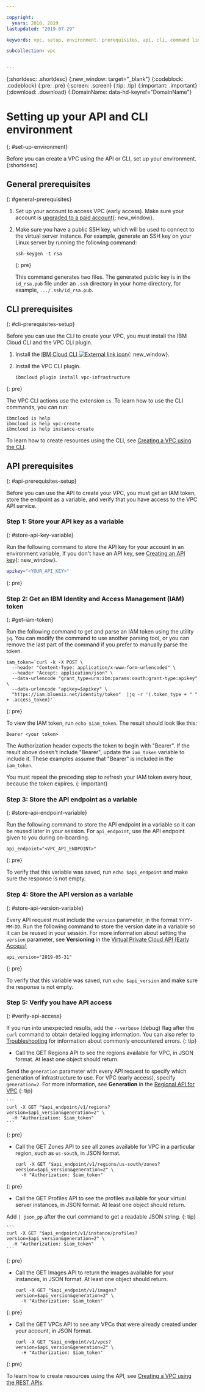 ```yaml
---

copyright:
  years: 2018, 2019
lastupdated: "2019-07-29"

keywords: vpc, setup, environment, prerequisites, api, cli, command line interface, plugin, creating a vpc, iam, permissions, access, ssh key

subcollection: vpc


---
```


{:shortdesc: .shortdesc}
{:new_window: target="_blank"}
{:codeblock: .codeblock}
{:pre: .pre}
{:screen: .screen}
{:tip: .tip}
{:important: .important}
{:download: .download}
{:DomainName: data-hd-keyref="DomainName"}

# Setting up your API and CLI environment
{: #set-up-environment}

Before you can create a VPC using the API or CLI, set up your environment.
{:shortdesc}


## General prerequisites
{: #general-prerequisites}

1. Set up your account to access VPC (early access). Make sure your account is [upgraded to a paid account](/docs/account?topic=account-accountfaqs#changeacct){: new_window}. 
2. Make sure you have a public SSH key, which will be used to connect to the virtual server instance. For example, generate an SSH key on your Linux server by running the following command:

    ```
    ssh-keygen -t rsa
    ``` 
    {: pre}

   This command generates two files. The generated public key is in the `id_rsa.pub` file under an ``.ssh`` directory in your home directory, for example, ``.../.ssh/id_rsa.pub``.

## CLI prerequisites
{: #cli-prerequisites-setup}

Before you can use the CLI to create your VPC, you must install the IBM Cloud CLI and the VPC CLI plugin.

1. Install the [IBM Cloud CLI ![External link icon](../icons/launch-glyph.svg "External link icon")](/docs/cli){: new_window}.
1. Install the VPC CLI plugin.

   ```
   ibmcloud plugin install vpc-infrastructure
   ```
  {: pre}

The VPC CLI actions use the extension `is`. To learn how to use the CLI commands, you can run:
    
```
ibmcloud is help
ibmcloud is help vpc-create
ibmcloud is help instance-create
```

To learn how to create resources using the CLI, see [Creating a VPC using the CLI](/docs/vpc?topic=vpc-creating-a-vpc-using-cli).

## API prerequisites
{: #api-prerequisites-setup}

Before you can use the API to create your VPC, you must get an IAM token, store the endpoint as a variable, and verify that you have access to the VPC API service. 

### Step 1: Store your API key as a variable
{: #store-api-key-variable}

Run the following command to store the API key for your account in an environment variable, If you don't have an API key, see [Creating an API key](/docs/iam?topic=iam-userapikey#create_user_key){: new_window}.

```bash
apikey="<YOUR_API_KEY>"
```
{: pre} 

### Step 2: Get an IBM Identity and Access Management (IAM) token
{: #get-iam-token}

Run the following command to get and parse an IAM token using the utility `jq`. You can modify the command to use another parsing tool, or you can remove the last part of the command if you prefer to manually parse the token.

```
iam_token=`curl -k -X POST \
  --header "Content-Type: application/x-www-form-urlencoded" \
  --header "Accept: application/json" \
  --data-urlencode "grant_type=urn:ibm:params:oauth:grant-type:apikey" \
  --data-urlencode "apikey=$apikey" \
  "https://iam.bluemix.net/identity/token"  |jq -r '(.token_type + " " + .access_token)'`
```
{: pre}

To view the IAM token, run ``echo $iam_token``. The result should look like this:

```
Bearer <your token> 
```

The Authorization header expects the token to begin with "Bearer". If the result above doesn't include "Bearer", update the `iam_token` variable to include it. These examples assume that "Bearer" is included in the `iam_token`.

You must repeat the preceding step to refresh your IAM token every hour, because the token expires.
{: important}

### Step 3: Store the API endpoint as a variable
{: #store-api-endpoint-variable}

Run the following command to store the API endpoint in a variable so it can be reused later in your session. For `api_endpoint`, use the API endpoint given to you during on-boarding.

```
api_endpoint="<VPC_API_ENDPOINT>"
 ```
{: pre}

To verify that this variable was saved, run ``echo $api_endpoint`` and make sure the response is not empty.

### Step 4: Store the API version as a variable
{: #store-api-version-variable}


Every API request must include the `version` parameter, in the format `YYYY-MM-DD`. Run the following command to store the version date in a variable so it can be reused in your session. For more information about setting the `version` parameter, see **Versioning** in the [Virtual Private Cloud API (Early Access)](https://{DomainName}/apidocs/vpc#versioning) 

```
api_version="2019-05-31"
 ```
{: pre}

To verify that this variable was saved, run ``echo $api_version`` and make sure the response is not empty.

### Step 5: Verify you have API access
{: #verify-api-access}

If you run into unexpected results, add the `--verbose` (debug) flag after the `curl` command to obtain detailed logging information. You can also refer to   [Troubleshooting](/docs/vpc?topic=vpc-troubleshooting-vpc) for information about  commonly encountered errors.
{: tip}

 * Call the GET Regions API to see the regions available for VPC, in JSON format. At least one object should return.
  
  Send the `generation` parameter with every API request to specify which generation of infrastructure to use. For VPC (early access), specify `generation=2`. For more information, see **Generation** in the [Regional API for VPC](https://{DomainName}/apidocs/vpc-advanced-vsi#generation) 
  {: tip}

    ```
    curl -X GET "$api_endpoint/v1/regions?version=$api_version&generation=2" \
      -H "Authorization: $iam_token"
    ```
{: pre}

 * Call the GET Zones API to see all zones available for VPC in a particular region, such as `us-south`, in JSON format.

    ```
    curl -X GET "$api_endpoint/v1/regions/us-south/zones?version=$api_version&generation=2" \
      -H "Authorization: $iam_token"
    ```
{: pre}

 * Call the GET Profiles API to see the profiles available for your virtual server instances, in JSON format. At least one object should return.

  Add ` | json_pp ` after the curl command to get a readable JSON string.
  {: tip}

    ```
    curl -X GET "$api_endpoint/v1/instance/profiles?version=$api_version&generation=2" \
      -H "Authorization: $iam_token"
    ```
{: pre}

 * Call the GET Images API to return the images available for your instances, in JSON format. At least one object should return.
 
   ```
   curl -X GET "$api_endpoint/v1/images?version=$api_version&generation=2" \
     -H "Authorization: $iam_token"
   ```
{: pre}

 * Call the GET VPCs API to see any VPCs that were already created under your account, in JSON format.

    ```
    curl -X GET "$api_endpoint/v1/vpcs?version=$api_version&generation=2" \
      -H "Authorization: $iam_token"
    ```
{: pre}

To learn how to create resources using the API, see [Creating a VPC using the REST APIs](/docs/vpc?topic=vpc-creating-a-vpc-using-the-rest-apis).
